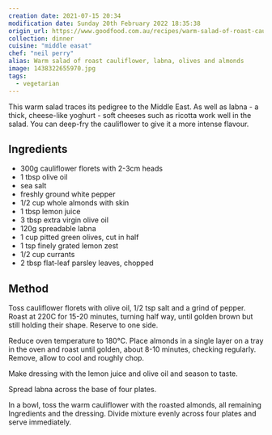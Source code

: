 ```yaml
---
creation date: 2021-07-15 20:34
modification date: Sunday 20th February 2022 18:35:38
origin_url: https://www.goodfood.com.au/recipes/warm-salad-of-roast-cauliflower-labna-olives-and-almonds-20150621-3y5cv
collection: dinner
cuisine: "middle easat"
chef: "neil perry"
alias: Warm salad of roast cauliflower, labna, olives and almonds
image: 1438322655970.jpg
tags:
  - vegetarian
---
```


This warm salad traces its pedigree to the Middle East.  As well as labna - a thick, cheese-like yoghurt - soft cheeses such as ricotta work well in the salad. You can deep-fry the cauliflower to give it a more intense flavour.

## Ingredients

* 300g cauliflower florets with 2-3cm heads
* 1 tbsp olive oil
* sea salt
* freshly ground white pepper
* 1/2 cup whole almonds with skin
* 1 tbsp lemon juice
* 3 tbsp extra virgin olive oil
* 120g spreadable labna
* 1 cup pitted green olives, cut in half
* 1 tsp finely grated lemon zest
* 1/2 cup currants
* 2 tbsp flat-leaf parsley leaves, chopped

## Method
Toss cauliflower florets with olive oil, 1/2 tsp salt and a grind of pepper. Roast at 220C for 15-20 minutes, turning half way, until golden brown but still holding their shape. Reserve to one side.

Reduce oven temperature to 180°C. Place almonds in a single layer on a tray in the oven and roast until golden, about 8-10 minutes, checking regularly. Remove, allow to cool and roughly chop.

Make dressing with the lemon juice and olive oil and season to taste.

Spread labna across the base of four plates.

In a bowl, toss the warm cauliflower with the roasted almonds, all remaining Ingredients and the dressing. Divide mixture evenly across four plates and serve immediately.